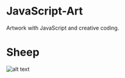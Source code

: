 # JavaScript-Art

Artwork with JavaScript and creative coding.

# Sheep
![alt text](https://github.com/079035/JavaScript-Art/blob/main/Sheep/sheep-noshadow.gif?raw=true)
